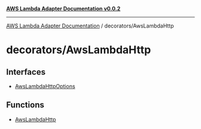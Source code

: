 [**AWS Lambda Adapter Documentation v0.0.2**](../../README.md)

***

[AWS Lambda Adapter Documentation](../../modules.md) / decorators/AwsLambdaHttp

# decorators/AwsLambdaHttp

## Interfaces

- [AwsLambdaHttpOptions](interfaces/AwsLambdaHttpOptions.md)

## Functions

- [AwsLambdaHttp](functions/AwsLambdaHttp.md)
